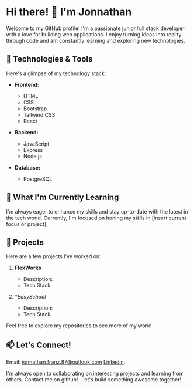 # Hi there! 👋 I'm Jonnathan

Welcome to my GitHub profile! I'm a passionate junior full stack developer with a love for building web applications. I enjoy turning ideas into reality through code and am constantly learning and exploring new technologies.

## 🔧 Technologies & Tools

Here's a glimpse of my technology stack:

- **Frontend:**
  - HTML
  - CSS
  - Bootstrap
  - Tailwind CSS
  - React

- **Backend:**
  - JavaScript
  - Express
  - Node.js

- **Database:**
  - PostgreSQL

## 🌱 What I'm Currently Learning

I'm always eager to enhance my skills and stay up-to-date with the latest in the tech world. Currently, I'm focused on honing my skills in [insert current focus or project].

## 🚀 Projects

Here are a few projects I've worked on:

1. **FlexWorks**
   - Description: 
   - Tech Stack: 

2. **EasySchool*
   - Description: 
   - Tech Stack:

Feel free to explore my repositories to see more of my work!

## 📫 Let's Connect!

Email: jonnathan.franz.87@outlook.com
[Linkedin](https://www.linkedin.com/in/jonnathan-franz-b3619b2b0/).

I'm always open to collaborating on interesting projects and learning from others. Contact me on github! - let's build something awesome together!
